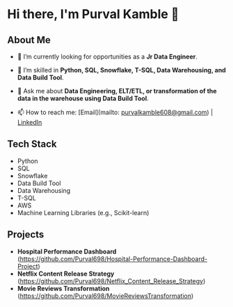 # Hi there, I'm Purval Kamble 👋

## About Me
- 🔭 I’m currently looking for opportunities as a **Jr Data Engineer**.
- 🌱 I’m skilled in **Python, SQL, Snowflake, T-SQL, Data Warehousing, and Data Build Tool**.
- 💬 Ask me about **Data Engineering, ELT/ETL, or transformation of the data in the warehouse using Data Build Tool**.
  
- 📫 How to reach me: [Email](mailto: purvalkamble608@gmail.com) | [LinkedIn](https://www.linkedin.com/in/purval-kamble-51a81a1b5/)

## Tech Stack
- Python
- SQL
- Snowflake
- Data Build Tool
- Data Warehousing
- T-SQL
- AWS 
- Machine Learning Libraries (e.g., Scikit-learn)

## Projects
- **Hospital Performance Dashboard** (https://github.com/Purval698/Hospital-Performance-Dashboard-Project)
- **Netflix Content Release Strategy** (https://github.com/Purval698/Netflix_Content_Release_Strategy)
- **Movie Reviews Transformation** (https://github.com/Purval698/MovieReviewsTransformation)

